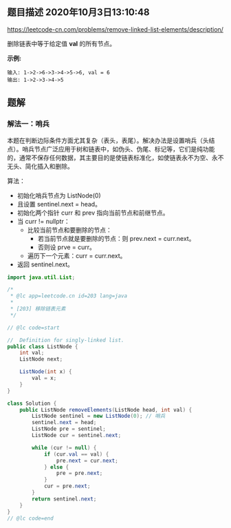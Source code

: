 ## 题目描述	2020年10月3日13:10:48

https://leetcode-cn.com/problems/remove-linked-list-elements/description/

删除链表中等于给定值 **val** 的所有节点。

**示例:**

```
输入: 1->2->6->3->4->5->6, val = 6
输出: 1->2->3->4->5
```

## 题解

### 解法一：哨兵

本题在判断边际条件方面尤其复杂（表头，表尾）。解决办法是设置哨兵（头结点）。哨兵节点广泛应用于树和链表中，如伪头、伪尾、标记等，它们是纯功能的，通常不保存任何数据，其主要目的是使链表标准化，如使链表永不为空、永不无头、简化插入和删除。

算法：

- 初始化哨兵节点为 ListNode(0)
- 且设置 sentinel.next = head。
- 初始化两个指针 curr 和 prev 指向当前节点和前继节点。
- 当 curr != nullptr：
  - 比较当前节点和要删除的节点：
    - 若当前节点就是要删除的节点：则 prev.next = curr.next。
    - 否则设 prve = curr。
  - 遍历下一个元素：curr = curr.next。
- 返回 sentinel.next。

```java
import java.util.List;

/*
 * @lc app=leetcode.cn id=203 lang=java
 *
 * [203] 移除链表元素
 */

// @lc code=start

//  Definition for singly-linked list.
public class ListNode {
    int val;
    ListNode next;

    ListNode(int x) {
        val = x;
    }
}

class Solution {
    public ListNode removeElements(ListNode head, int val) {
        ListNode sentinel = new ListNode(0); // 哨兵
        sentinel.next = head;
        ListNode pre = sentinel;
        ListNode cur = sentinel.next;

        while (cur != null) {
            if (cur.val == val) {
                pre.next = cur.next;
            } else {
                pre = pre.next;
            }
            cur = pre.next;
        }
        return sentinel.next;
    }
}
// @lc code=end

```

